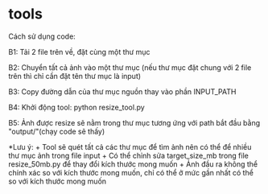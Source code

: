# tools
Cách sử dụng code:

B1: Tải 2 file trên về, đặt cùng một thư mục

B2: Chuyển tất cả ảnh vào một thư mục (nếu thư mục đặt chung với 2 file trên thì chỉ cần đặt tên thư mục là input)

B3: Copy đường dẫn của thư mục nguồn thay vào phần INPUT_PATH

B4: Khởi động tool: python resize_tool.py 

B5: Ảnh được resize sẽ nằm trong thư mục tương ứng với path bắt đầu bằng "output/"(chạy code sẽ thấy)

*Lưu ý: + Tool sẽ quét tất cả các thư mục để tìm ảnh nên có thể để nhiều thư mục ảnh trong file input 
        + Có thể chỉnh sửa target_size_mb trong file resize_50mb.py để thay đổi kích thước mong muốn
        + Ảnh đầu ra không thể chính xác so với kích thước mong muốn, chỉ có thể ở mức gần nhất có thể so với kích thước mong muốn 
